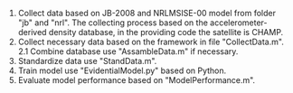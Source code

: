 1. Collect data based on JB-2008 and NRLMSISE-00 model from folder "jb" and "nrl". The collecting process based on the accelerometer-derived density database, in the providing code the satellite is CHAMP.
2. Collect necessary data based on the framework in file "CollectData.m".
	2.1 Combine database use "AssambleData.m" if necessary.
3. Standardize data use "StandData.m".
4. Train model use "EvidentialModel.py" based on Python.
5. Evaluate model performance based on "ModelPerformance.m".
